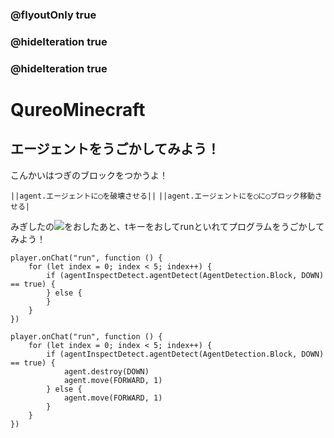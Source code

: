 ### @flyoutOnly true
### @hideIteration true
### @hideIteration true
# QureoMinecraft

## エージェントをうごかしてみよう！

こんかいはつぎのブロックをつかうよ！

``||agent.エージェントに◯を破壊させる||``
``||agent.エージェントにを◯に◯ブロック移動させる|``

みぎしたの![](https://raw.githubusercontent.com/camp-minecraft/TechkidsCampTutorial/master/images/playbutton.png)をおしたあと、tキーをおしてrunといれてプログラムをうごかしてみよう！

```template
player.onChat("run", function () {
    for (let index = 0; index < 5; index++) {
        if (agentInspectDetect.agentDetect(AgentDetection.Block, DOWN) == true) {
        } else {
        }
    }
})
```
```ghost
player.onChat("run", function () {
    for (let index = 0; index < 5; index++) {
        if (agentInspectDetect.agentDetect(AgentDetection.Block, DOWN) == true) {
            agent.destroy(DOWN)
            agent.move(FORWARD, 1)
        } else {
            agent.move(FORWARD, 1)
        }
    }
})
```
